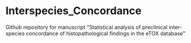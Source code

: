 # Interspecies_Concordance
Github repository for manuscript "Statistical analysis of preclinical inter-species concordance of histopathological findings in the eTOX database"
